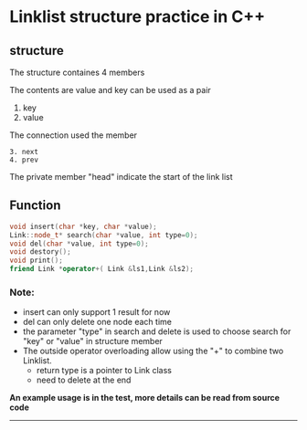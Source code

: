 # Linklist structure practice in C++

## structure

The structure containes 4 members

The contents are value and key can be used as a pair

1. key
2. value

The connection used the member

	3. next
 	4. prev

The private member "head" indicate the start of the link list



## Function

```c++
void insert(char *key, char *value);
Link::node_t* search(char *value, int type=0); 
void del(char *value, int type=0);
void destory();
void print();
friend Link *operator+( Link &ls1,Link &ls2);
```

### Note:

- insert can only support 1 result for now
- del can only delete one node each time
- the parameter "type" in search and delete is used to choose search for "key" or "value" in structure member
- The outside operator overloading allow using the "+" to combine two Linklist.
  - return type is a pointer to Link class
  - need to delete at the end



**An example usage is in the test,  more details can be read from source code**

****

